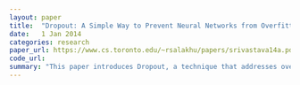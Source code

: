 ```yaml
---
layout: paper
title:  "Dropout: A Simple Way to Prevent Neural Networks from Overfitting"
date:   1 Jan 2014
categories: research
paper_url: https://www.cs.toronto.edu/~rsalakhu/papers/srivastava14a.pdf
code_url: 
summary: "This paper introduces Dropout, a technique that addresses overfitting by randomly omitting units during training, leading to an exponential number of thinned networks. This effectively turns the test time network into an ensemble."
---
```


